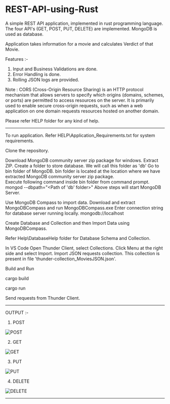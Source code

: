 # REST-API-using-Rust
A simple REST API application, implemented in rust programming language. The four API's (GET, POST, PUT, DELETE) are implemented. MongoDB is used as database.

Application takes information for a movie and calculates Verdict of that Movie.

Features :-
1. Input and Business Validations are done.
2. Error Handling is done.
3. Rolling JSON logs are provided.

Note : CORS (Cross-Origin Resource Sharing) is an HTTP protocol mechanism that allows servers to specify which origins 
(domains, schemes, or ports) are permitted to access resources on the server. 
It is primarily used to enable secure cross-origin requests, 
such as when a web application on one domain requests resources hosted on another domain.

Please refer HELP folder for any kind of help.

------
To run application.
Refer HELP\Application_Requirements.txt for system requirements.

Clone the repository.

Download MongoDB community server zip package for windows.
Extract ZIP.
Create a folder to store database.
We will call this folder as 'db'
Go to bin folder of MongoDB.
bin folder is located at the location where we have extracted MongoDB community server zip package.  
Execute following command inside bin folder from command prompt.
mongod --dbpath="<Path of 'db' folder>" 
Above steps will start MongoDB Server.


Use MongoDB Compass to import data.
Download and extract MongoDBCompass and run MongoDBCompass.exe
Enter connection string for database server running locally.
mongodb://localhost

Create Database and Collection and then Import Data using MongoDBCompass.

Refer Help\DatabaseHelp folder for Database Schema and Collection. 

In VS Code Open Thunder Client, select Collections.
Click Menu at the right side and select Import.
Import JSON requests collection.
This collection is present in file 'thunder-collection_MoviesJSON.json'. 

Build and Run

cargo build

cargo run

Send requests from Thunder Client.

-------------------------

OUTPUT :- 


1. POST 

![POST](https://user-images.githubusercontent.com/86361080/233766087-7cbe290a-2e9f-4dc3-b0fd-78c340942dac.png)


2. GET 

![GET](https://user-images.githubusercontent.com/86361080/233766108-94081c3c-3da1-4b76-a2a2-8759a5b62d4a.png)


3. PUT 

![PUT](https://user-images.githubusercontent.com/86361080/233766145-c47f70b8-86e7-4822-926a-3b19548cbc24.png)

4. DELETE 

![DELETE](https://user-images.githubusercontent.com/86361080/233766161-2f0f0596-3404-4ce4-889f-84f88df8f9da.png)

-----------
